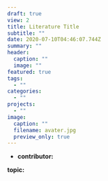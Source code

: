 ```yaml
---
draft: true
view: 2
title: Literature Title
subtitle: ""
date: 2020-07-10T04:46:07.744Z
summary: ""
header:
  caption: ""
  image: ""
featured: true
tags:
  - ""
categories:
  - ""
projects:
  - ""
image:
  caption: ""
  filename: avater.jpg
  preview_only: true
---
```

* **contributor:**

**topic:**